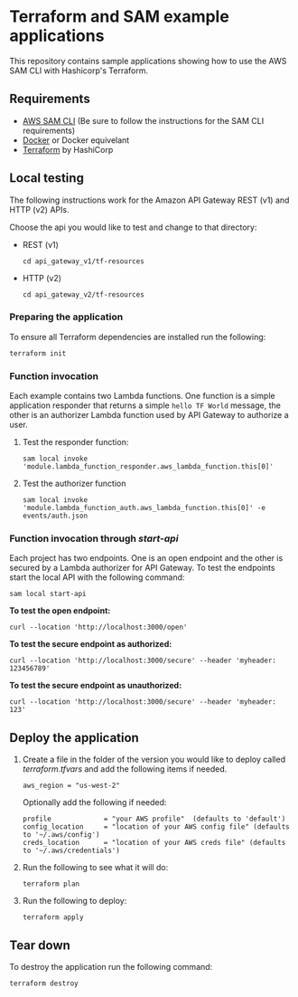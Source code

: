 # Terraform and SAM example applications

This repository contains sample applications showing how to use the AWS SAM CLI with Hashicorp's Terraform.

## Requirements
* [AWS SAM CLI](https://docs.aws.amazon.com/serverless-application-model/latest/developerguide/serverless-getting-started.html]) (Be sure to follow the instructions for the SAM CLI requirements)
* [Docker](docker.com) or Docker equivelant
* [Terraform](https://developer.hashicorp.com/terraform/tutorials/aws-get-started/install-cli) by HashiCorp

## Local testing
The following instructions work for the Amazon API Gateway REST (v1) and HTTP (v2) APIs.

Choose the api you would like to test and change to that directory:
* REST (v1)
    ```
    cd api_gateway_v1/tf-resources
    ```
* HTTP (v2)
    ```
    cd api_gateway_v2/tf-resources
    ```
### Preparing the application
To ensure all Terraform dependencies are installed run the following:
```
terraform init
```

### Function invocation
Each example contains two Lambda functions. One function is a simple application responder that returns a simple `hello TF World` message, the other is an authorizer Lambda function used by API Gateway to authorize a user.

1. Test the responder function:
    ```
    sam local invoke 'module.lambda_function_responder.aws_lambda_function.this[0]'
    ```
2. Test the authorizer function
    ```
    sam local invoke 'module.lambda_function_auth.aws_lambda_function.this[0]' -e events/auth.json 
    ```
### Function invocation through *start-api*
Each project has two endpoints. One is an open endpoint and the other is secured by a Lambda authorizer for API Gateway. To test the endpoints start the local API with the following command:
```
sam local start-api
```

**To test the open endpoint:**
```
curl --location 'http://localhost:3000/open'
```
**To test the secure endpoint as authorized:**
```
curl --location 'http://localhost:3000/secure' --header 'myheader: 123456789'
```
**To test the secure endpoint as unauthorized:**
```
curl --location 'http://localhost:3000/secure' --header 'myheader: 123'
```
## Deploy the application
1. Create a file in the folder of the version you would like to deploy called *terraform.tfvars* and add the following items if needed.
    ```
    aws_region = "us-west-2"
    ```
    Optionally add the following if needed:
    ```
    profile             = "your AWS profile"  (defaults to 'default')
    config_location     = "location of your AWS config file" (defaults to '~/.aws/config')
    creds_location      = "location of your AWS creds file" (defaults to '~/.aws/credentials')
    ```
2. Run the following to see what it will do:
    ```
    terraform plan
    ```
3. Run the following to deploy:
    ```
    terraform apply
    ```

## Tear down
To destroy the application run the following command:
```
terraform destroy
```